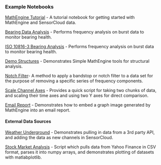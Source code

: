 ### Example Notebooks ###

[MathEngine Tutorial](https://github.com/LORD-MicroStrain/SensorCloud/blob/master/MathEngine/Example%20Notebooks/MathEngine_Tutorial.ipynb) - A tutorial notebook for getting started with MathEngine and SensorCloud data.

[Bearing Data Analysis](https://github.com/LORD-MicroStrain/SensorCloud/blob/master/MathEngine/Example%20Notebooks/Lab%20Bearing%20Analysis.ipynb) - Performs frequency analysis on burst data to monitor bearing health.

[ISO 10816-3 Bearing Analysis](https://github.com/LORD-MicroStrain/SensorCloud/blob/master/MathEngine/Example%20Notebooks/ISO%2010816-3%20Bearing%20Analysis.ipynb) - Performs frequency analysis on burst data to monitor bearing health.

[Demo Structures](https://github.com/LORD-MicroStrain/SensorCloud/blob/master/MathEngine/Example%20Notebooks/Demo%20Structures.ipynb) - Demonstrates Simple MathEngine tools for structural analysis.

[Notch Filter](https://github.com/LORD-MicroStrain/SensorCloud/blob/master/MathEngine/Example%20Notebooks/LORD%20Notch%20Filter.ipynb)- A method to apply a bandstop or notch filter to a data set for the purpose of removing a specific series of frequency components.

[Scale Channel Axes](https://github.com/LORD-MicroStrain/SensorCloud/blob/master/MathEngine/Example%20Notebooks/Scale%20Channels.ipynb) - Provides a quick script for taking two chunks of data, and scaling their time axes and using two Y axes for direct comparison.

[Email Report](https://github.com/LORD-MicroStrain/SensorCloud/blob/master/MathEngine/Example%20Notebooks/Email%20Graph%20Image.ipynb) - Demonstrates how to embed a graph image generated by MathEngine into an email report.

#### External Data Sources ####

[Weather Underground](https://github.com/LORD-MicroStrain/SensorCloud/blob/master/MathEngine/Example%20Notebooks/External%20Data%20Sources%20-%20Weather%20Underground.ipynb) - Demonstrates pulling in data from a 3rd party API, and adding the data as new channels in SensorCloud.

[Stock Market Analysis](https://github.com/LORD-MicroStrain/SensorCloud/blob/master/MathEngine/Example%20Notebooks/Stock_Market_Analysis.ipynb) - Script which pulls data from Yahoo Finance in CSV format, parses it into numpy arrays, and demonstrates plotting of datasets with matlabplotlib.

